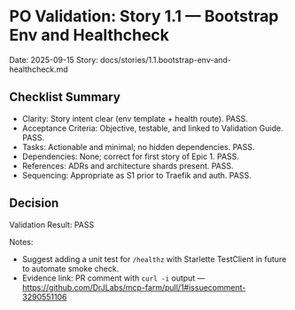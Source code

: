 # PO Validation: Story 1.1 — Bootstrap Env and Healthcheck

Date: 2025-09-15
Story: docs/stories/1.1.bootstrap-env-and-healthcheck.md

## Checklist Summary
- Clarity: Story intent clear (env template + health route). PASS.
- Acceptance Criteria: Objective, testable, and linked to Validation Guide. PASS.
- Tasks: Actionable and minimal; no hidden dependencies. PASS.
- Dependencies: None; correct for first story of Epic 1. PASS.
- References: ADRs and architecture shards present. PASS.
- Sequencing: Appropriate as S1 prior to Traefik and auth. PASS.

## Decision
Validation Result: PASS

Notes:
- Suggest adding a unit test for `/healthz` with Starlette TestClient in future to automate smoke check.
- Evidence link: PR comment with `curl -i` output — https://github.com/DrJLabs/mcp-farm/pull/1#issuecomment-3290551106
